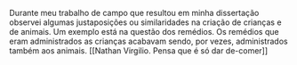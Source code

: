 Durante meu trabalho de campo que resultou em minha dissertação observei algumas justaposições ou similaridades na criação de crianças e de animais. Um exemplo está na questão dos remédios. Os remédios que eram administrados as crianças acabavam sendo, por vezes, administrados também aos animais. [[Nathan Virgilio. Pensa que é só dar de-comer]]
